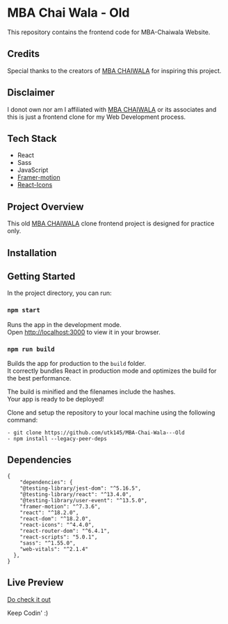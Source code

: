 
# MBA Chai Wala - Old

This repository contains the frontend code for MBA-Chaiwala Website.

## Credits
Special thanks to the creators of [MBA CHAIWALA](https://www.mbachaiwala.com/) for inspiring this project.
## Disclaimer
I donot own nor am I affiliated with [MBA CHAIWALA](https://www.mbachaiwala.com/) or its associates and this is just a frontend clone for my Web Development process. 
## Tech Stack

- React
- Sass
- JavaScript
- [Framer-motion](https://www.framer.com/motion/)
- [React-Icons](https://react-icons.github.io/react-icons/)

## Project Overview

This old  [MBA CHAIWALA](https://www.mbachaiwala.com/) clone frontend project is designed for practice only.

## Installation

## Getting Started

In the project directory, you can run:

### `npm start`

Runs the app in the development mode.\
Open [http://localhost:3000](http://localhost:3000) to view it in your browser.


### `npm run build`

Builds the app for production to the `build` folder.\
It correctly bundles React in production mode and optimizes the build for the best performance.

The build is minified and the filenames include the hashes.\
Your app is ready to be deployed!


Clone and setup the repository to your local machine using the following command:

    - git clone https://github.com/utk145/MBA-Chai-Wala---Old
    - npm install --legacy-peer-deps


## Dependencies

```
{
    "dependencies": {
    "@testing-library/jest-dom": "^5.16.5",
    "@testing-library/react": "^13.4.0",
    "@testing-library/user-event": "^13.5.0",
    "framer-motion": "^7.3.6",
    "react": "^18.2.0",
    "react-dom": "^18.2.0",
    "react-icons": "^4.4.0",
    "react-router-dom": "^6.4.1",
    "react-scripts": "5.0.1",
    "sass": "^1.55.0",
    "web-vitals": "^2.1.4"
  },
}

```


## Live Preview

[Do check it out](https://utproj-mbachaiwala.netlify.app/)



Keep Codin' :)

